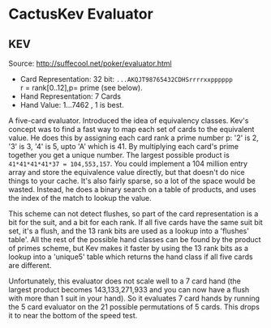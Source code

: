 # CactusKev Evaluator
## KEV

Source: http://suffecool.net/poker/evaluator.html


- Card Representation: 32 bit: `...AKQJT98765432CDHSrrrrxxpppppp`  
  r = rank[0..12],p= prime (see below).
- Hand Representation: 7 Cards
- Hand Value: 1...7462 , 1 is best.


A five-card evaluator. Introduced the idea of equivalency classes. Kev's concept was to find a fast way to map each set of cards to the equivalent value. He does this by assigning each card rank a prime number p: '2' is 2, '3' is 3, '4' is 5, upto 'A' which is 41.   By multiplying each card's prime together you get a unique number. The largest possible product is `41*41*41*41*37 = 104,553,157`.  You could implement a 104 million entry array and store the equivalence value directly, but that doesn't do nice things to your cache. It's also fairly sparse, so a lot of the space would be wasted. Instead, he does a binary search on a table of products, and uses the index of the match to lookup the value.

This scheme can not detect flushes, so part of the card representation is a bit for the suit, and a bit for each rank. If all five cards have the same suit bit set, it's a flush, and the 13 rank bits are used as a lookup into a 'flushes' table'.  All the rest of the possible hand classes can be found by the product of primes scheme, but Kev makes it faster by using the 13 rank bits as a lookup into a 'unique5' table which returns the hand class if all five cards are different.  

Unfortunately, this evaluator does not scale well to a 7 card hand (the largest product becomes 143,133,271,933 and you can now have a flush with more than 1 suit in your hand).  So it evaluates 7 card hands by running the 5 card evaluator on the 21 possible permutations of 5 cards.  This drops it to near the bottom of the speed test.
